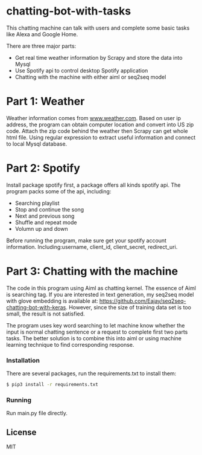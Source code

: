 # chatting-bot-with-tasks
This chatting machine can talk with users and complete some basic tasks like Alexa and Google Home. 

There are three major parts: 
  - Get real time weather information by Scrapy and store the data into Mysql
  - Use Spotify api to control desktop Spotify application
  - Chatting with the machine with either aiml or seq2seq model

# Part 1: Weather
Weather information comes from www.weather.com. Based on user ip address, the program can obtain computer location and convert into US zip code. Attach the zip code behind the weather then Scrapy can get whole html file. Using regular expression to extract useful information and connect to local Mysql database.

# Part 2: Spotify
Install package spotify first, a package offers all kinds spotify api. The program packs some of the api, including:

  - Searching playlist
  - Stop and continue the song
  - Next and previous song
  - Shuffle and repeat mode
  - Volumn up and down

Before running the program, make sure get your spotify account information. Including:username, client_id, client_secret, redirect_uri.

# Part 3: Chatting with the machine
The code in this program using Aiml as chatting kernel. The essence of Aiml is searching tag. If you are interested in text generation, my seq2seq model with glove embedding is available at: https://github.com/Eajay/seq2seq-chatting-bot-with-keras. However, since the size of training data set is too small, the result is not satisfied.

The program uses key word searching to let machine know whether the input is normal chatting sentence or a request to complete first two parts tasks. The better solution is to combine this into aiml or using machine learning technique to find corresponding response.

### Installation

There are several packages, run the requirements.txt to install them:

```sh
$ pip3 install -r requirements.txt
```

### Running

Run main.py file directly.


License
----

MIT
